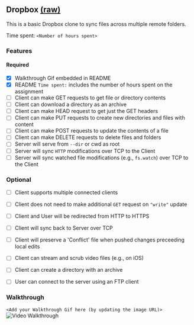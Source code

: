 ## Dropbox [(raw)](https://gist.github.com/CrabDude/040af9c1b93e350608ff/raw)

This is a basic Dropbox clone to sync files across multiple remote folders.

Time spent: `<Number of hours spent>`

### Features

#### Required

- [x] Walkthrough Gif embedded in README
- [x] README `Time spent:` includes the number of hours spent on the assignment
- [ ] Client can make GET requests to get file or directory contents
- [ ] Client can download a directory as an archive
- [ ] Client can make HEAD request to get just the GET headers 
- [ ] Client can make PUT requests to create new directories and files with content
- [ ] Client can make POST requests to update the contents of a file
- [ ] Client can make DELETE requests to delete files and folders
- [ ] Server will serve from `--dir` or cwd as root
- [ ] Server will sync `HTTP` modifications over TCP to the Client
- [ ] Server will sync watched file modifications (e.g., `fs.watch`) over TCP to the Client

### Optional

- [ ] Client supports multiple connected clients
- [ ] Client does not need to make additional `GET` request on `"write"` update
- [ ] Client and User will be redirected from HTTP to HTTPS
- [ ] Client will sync back to Server over TCP
- [ ] Client will preserve a 'Conflict' file when pushed changes preceeding local edits
- [ ] Client can stream and scrub video files (e.g., on iOS)
- [ ] Client can create a directory with an archive
- [ ] User can connect to the server using an FTP client


### Walkthrough

`<Add your Walkthrough Gif here (by updating the image URL)>`
![Video Walkthrough](...)



